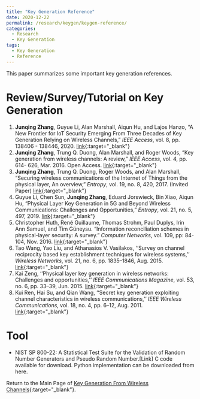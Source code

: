 ```yaml
---
title: "Key Generation Reference"
date: 2020-12-22
permalink: /research/keygen/keygen-reference/
categories:
  - Research
  - Key Generation
tags:
  - Key Generation
  - Reference
---
```


This paper summarizes some important key generation references.

# Review/Survey/Tutorial on Key Generation
1. **Junqing Zhang**, Guyue Li, Alan Marshall, Aiqun Hu, and Lajos Hanzo, “A New Frontier for IoT Security Emerging From Three Decades of Key Generation Relying on Wireless Channels,” _IEEE Access_, vol. 8, pp. 138406 - 138446, 2020. [link](https://ieeexplore.ieee.org/document/9149584){:target="_blank"}
1. **Junqing Zhang**, Trung Q. Duong, Alan Marshall, and Roger Woods, “Key generation from wireless channels: A review,” _IEEE Access_, vol. 4, pp. 614- 626, Mar. 2016. Open Access. [link](https://ieeexplore.ieee.org/abstract/document/7393435){:target="_blank"}
1. **Junqing Zhang**, Trung Q. Duong, Roger Woods, and Alan Marshall, “Securing wireless communications of the Internet of Things from the physical layer, An overview,” _Entropy_, vol. 19, no. 8, 420, 2017. (Invited Paper) [link](https://www.mdpi.com/1099-4300/19/8/420){:target="_blank"}
1. Guyue Li, Chen Sun, **Junqing Zhang**, Eduard Jorswieck, Bin Xiao, Aiqun Hu, “Physical Layer Key Generation in 5G and Beyond Wireless Communications: Challenges and Opportunities,” _Entropy_, vol. 21, no. 5, 497, 2019. [link](https://www.mdpi.com/1099-4300/21/5/497){:target="_blank"}
1. Christopher Huth, René Guillaume, Thomas Strohm, Paul Duplys, Irin Ann Samuel, and Tim Güneysu. “Information reconciliation schemes in physical-layer security: A survey.” _Computer Networks_, vol. 109, pp: 84-104, Nov. 2016. [link](https://www.sciencedirect.com/science/article/pii/S1389128616301864){:target="_blank"}
1. Tao Wang, Yao Liu, and Athanasios V. Vasilakos, ‘‘Survey on channel reciprocity based key establishment techniques for wireless systems,’’ _Wireless Networks_, vol. 21, no. 6, pp. 1835–1846, Aug. 2015. [link](https://link.springer.com/article/10.1007/s11276-014-0841-8){:target="_blank"}
1. Kai Zeng, ‘‘Physical layer key generation in wireless networks: Challenges and opportunities,’’ _IEEE Communications Magazine_, vol. 53, no. 6, pp. 33–39, Jun. 2015. [link](https://ieeexplore.ieee.org/document/7120014){:target="_blank"}
1. Kui Ren, Hai Su, and Qian Wang, ‘‘Secret key generation exploiting channel characteristics in wireless communications,’’ _IEEE Wireless Communications_, vol. 18, no. 4, pp. 6–12, Aug. 2011. [link](https://ieeexplore.ieee.org/document/5999759){:target="_blank"}

# Tool
* NIST SP 800-22: A Statistical Test Suite for the Validation of Random Number Generators and Pseudo Random Number.[Link] C code available for download. Python implementation can be downloaded from here.



Return to the Main Page of [Key Generation From Wireless Channels](https://junqing-zhang.github.io/research-area/keygen/){:target="_blank"}.